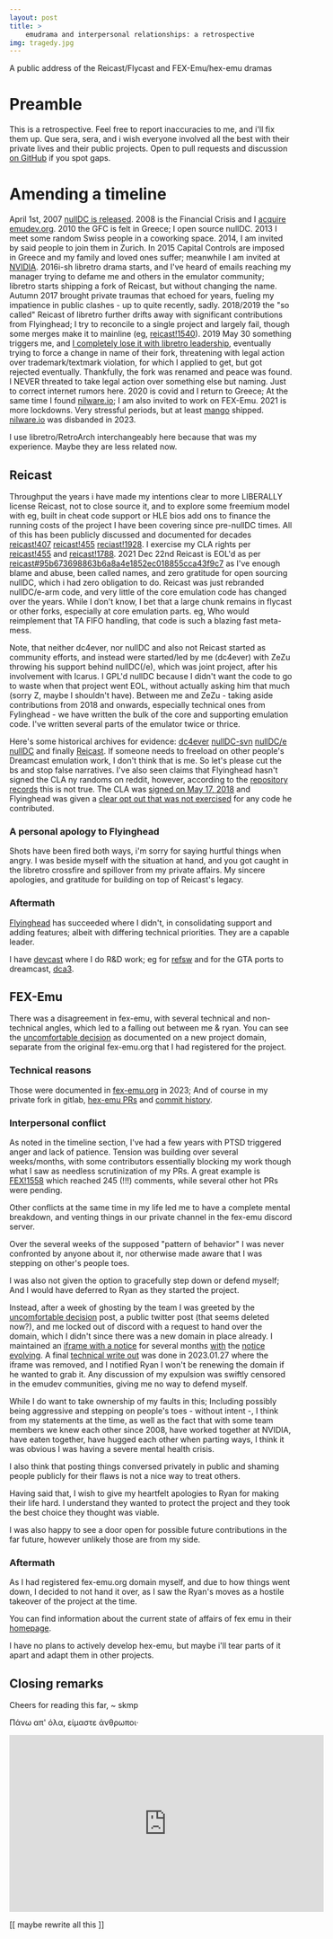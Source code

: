 ```yaml
---
layout: post
title: >
    emudrama and interpersonal relationships: a retrospective
img: tragedy.jpg
---
```


A public address of the Reicast/Flycast and FEX-Emu/hex-emu dramas

# Preamble
This is a retrospective. Feel free to report inaccuracies to me, and i'll fix them up. Que sera, sera, and i wish everyone involved all the best with their private lives and their public projects. Open to pull requests and discussion [on GitHub](https://github.com/skmp/skmp.dev/issues) if you spot gaps.

# Amending a timeline

April 1st, 2007 [nullDC is released](https://segaretro.org/NullDC#:~:text=The%20first%20version%20(v1.0.0%20BETA)%20was%20released%20on%20April%201%2C%202007%2C%20and%20proved%20itself%20to%20be%20the%20Dreamcast%20emulator%20with%20the%20highest%20compatibility%20to%20date.). 2008 is the Financial Crisis and I [acquire emudev.org](https://whoisfreaks.com/tools/whois/history/lookup/emudev.org). 2010 the GFC is felt in Greece; I open source nullDC. 2013 I meet some random Swiss people in a coworking space. 2014, I am invited by said people to join them in Zurich. In 2015 Capital Controls are imposed in Greece and my family and loved ones suffer; meanwhile I am invited at [NVIDIA](https://skmp.dev/zeugnis.pdf). 2016i-sh libretro drama starts, and I've heard of emails reaching my manager trying to defame me and others in the emulator community; libretro starts shipping a fork of Reicast, but without changing the name. Autumn 2017 brought private traumas that echoed for years, fueling my impatience in public clashes - up to quite recently, sadly. 2018/2019 the "so called" Reicast of libretro further drifts away with significant contributions from Flyinghead; I try to reconcile to a single project and largely fail, though some merges make it to mainline (eg, [reicast!1540](https://github.com/skmp/reicast-emulator/pull/1540)). 2019 May 30 something triggers me, and [I completely lose it with libretro leadership](https://www.reddit.com/r/emulation/comments/bunq9d/xpost_from_remudev_we_dont_trust_twinaphex_anymore), eventually trying to force a change in name of their fork, threatening with legal action over trademark/textmark violation, for which I applied to get, but got rejected eventually. Thankfully, the fork was renamed and peace was found. I NEVER threated to take legal action over something else but naming. Just to correct internet rumors here. 2020 is covid and I return to Greece; At the same time I found [nilware.io](https://nilware.io); I am also invited to work on FEX-Emu. 2021 is more lockdowns. Very stressful periods, but at least [mango](https://store.steampowered.com/app/1458690/Mango/) shipped. [nilware.io](https://nilware.io) was disbanded in 2023.

I use libretro/RetroArch interchangeably here because that was my experience. Maybe they are less related now.

## Reicast
Throughput the years i have made my intentions clear to more LIBERALLY license Reicast, not to close source it, and to explore some freemium model with eg, built in cheat code support or HLE bios add ons to finance the running costs of the project I have been covering since pre-nullDC times. All of this has been publicly discussed and documented for decades [reicast!407](https://github.com/skmp/reicast-emulator/issues/407) [reicast!455](https://github.com/skmp/reicast-emulator/issues/455) [reciast!1928](https://github.com/skmp/reicast-emulator/issues/1928). I exercise my CLA rights per [reicast!455](https://github.com/skmp/reicast-emulator/issues/455) and [reicast!1788](https://github.com/skmp/reicast-emulator/pull/1788). 2021 Dec 22nd Reicast is EOL'd as per [reicast#95b673698863b6a8a4e1852ec018855cca43f9c7](https://github.com/skmp/reicast-emulator/commit/95b673698863b6a8a4e1852ec018855cca43f9c7) as I've enough blame and abuse, been called names, and zero gratitude for open sourcing nullDC, which i had zero obligation to do. Reicast was just rebranded nullDC/e-arm code, and very little of the core emulation code has changed over the years. While I don't know, I bet that a large chunk remains in flycast or other forks, especially at core emulation parts. eg, Who would reimplement that TA FIFO handling, that code is such a blazing fast meta-mess.

Note, that neither dc4ever, nor nullDC and also not Reicast started as community efforts, and instead were started/led by me (dc4ever) with ZeZu throwing his support behind nullDC(/e), which was joint project, after his involvement with Icarus. I GPL'd nullDC because I didn't want the code to go to waste when that project went EOL, without actually asking him that much (sorry Z, maybe I shouldn't have). Between me and ZeZu - taking aside contributions from 2018 and onwards, especially technical ones from Fylinghead - we have written the bulk of the core and supporting emulation code. I've written several parts of the emulator twice or thrice.

Here's some historical archives for evidence: [dc4ever](https://github.com/skmp/dc4ever) [nullDC-svn](https://github.com/skmp/nullDC-svn) [nullDC/e](https://github.com/skmp/nullDCe) [nullDC](https://github.com/skmp/nullDC) and finally [Reicast](https://github.com/skmp/reicast-emulator). If someone needs to freeload on other people's Dreamcast emulation work, I don't think that is me. So let's please cut the bs and stop false narratives. I've also seen claims that Flyinghead hasn't signed the CLA ny randoms on reddit, however, according to the [repository records](https://github.com/skmp/reicast-emulator/pull/1151) this is not true. The CLA was [signed on May 17, 2018](https://github.com/skmp/reicast-emulator/pull/1151#issuecomment-390352631) and Flyinghead was given a [clear opt out that was not exercised](https://github.com/skmp/reicast-emulator/pull/1788#issuecomment-582040349) for any code he contributed.


### A personal apology to Flyinghead
Shots have been fired both ways, i'm sorry for saying hurtful things when angry. I was beside myself with the situation at hand, and you got caught in the libretro crossfire and spillover from my private affairs. My sincere apologies, and gratitude for building on top of Reicast's legacy.

### Aftermath
[Flyinghead](https://github.com/flyinghead/flycast) has succeeded where I didn't, in consolidating support and adding features; albeit with differing technical priorities. They are a capable leader.

I have [devcast](https://gitlab.com/skmp/devcast) where I do R&D work; eg for [refsw](https://www.youtube.com/shorts/1W9U1dZSEQw) and for the GTA ports to dreamcast, [dca3](https://gitlab.com/skmp/dca3-game).

## FEX-Emu

There was a disagreement in fex-emu, with several technical and non-technical angles, which led to a falling out between me & ryan. You can see the [uncomfortable decision](https://fex-emu.com/Uncomfortable-decision) as documented on a new project domain, separate from the original fex-emu.org that I had registered for the project.

### Technical reasons
Those were documented in [fex-emu.org](https://web.archive.org/web/20230405072217/https://fex-emu.org/) in 2023; And of course in my private fork in gitlab, [hex-emu PRs](https://gitlab.com/hex-emu/hex-emu/-/merge_requests/?sort=updated_desc&state=merged&first_page_size=11) and [commit history](https://gitlab.com/hex-emu/hex-emu/-/commits/skmp/experimental-hacks?ref_type=heads).

### Interpersonal conflict
As noted in the timeline section, I've had a few years with PTSD triggered anger and lack of patience. Tension was building over several weeks/months, with some contributors essentially blocking my work though what I saw as needless scrutinization of my PRs. A great example is [FEX!1558](https://github.com/FEX-Emu/FEX/pull/1558) which reached 245 (!!!) comments, while several other hot PRs were pending.

Other conflicts at the same time in my life led me to have a complete mental breakdown, and venting things in our private channel in the fex-emu discord server.

Over the several weeks of the supposed "pattern of behavior" I was never confronted by anyone about it, nor otherwise made aware that I was stepping on other's people toes.

I was also not given the option to gracefully step down or defend myself; And I would have deferred to Ryan as they started the project.

Instead, after a week of ghosting by the team I was greeted by the [uncomfortable decision](https://fex-emu.com/Uncomfortable-decision) post, a public twitter post (that seems deleted now?), and me locked out of discord with a request to hand over the domain, which I didn't since there was a new domain in place already. I maintained an [iframe with a notice](https://web.archive.org/web/20221231165111/https://fex-emu.org/) for several months [with](https://web.archive.org/web/20220905021727/https://fex-emu.org/) the [notice](https://web.archive.org/web/20220905140717/https://fex-emu.org/) [evolving](https://web.archive.org/web/20221221170719/https://fex-emu.org/). A final [technical write out](https://web.archive.org/web/20230127133422/https://fex-emu.org/) was done in 2023.01.27 where the iframe was removed, and I notified Ryan I won't be renewing the domain if he wanted to grab it. Any discussion of my expulsion was swiftly censored in the emudev communities, giving me no way to defend myself.

While I do want to take ownership of my faults in this; Including possibly being aggressive and stepping on people's toes - without intent -, I think from my statements at the time, as well as the fact that with some team members we knew each other since 2008, have worked together at NVIDIA, have eaten together, have hugged each other when parting ways, I think it was obvious I was having a severe mental health crisis.

I also think that posting things conversed privately in public and shaming people publicly for their flaws is not a nice way to treat others.

Having said that, I wish to give my heartfelt apologies to Ryan for making their life hard. I understand they wanted to protect the project and they took the best choice they thought was viable.

I was also happy to see a door open for possible future contributions in the far future, however unlikely those are from my side.


### Aftermath

As I had registered fex-emu.org domain myself, and due to how things went down, I decided to not hand it over, as I saw the Ryan's moves as a hostile takeover of the project at the time.

You can find information about the current state of affairs of fex emu in their [homepage](https://fex-emu.com).

I have no plans to actively develop hex-emu, but maybe i'll tear parts of it apart and adapt them in other projects.


## Closing remarks

Cheers for reading this far,
~ skmp

Πάνω απ' όλα, είμαστε άνθρωποι·

<iframe width="560" height="315" src="https://www.youtube.com/embed/Ydo71Z5NO0I" frameborder="0" allow="accelerometer; autoplay; encrypted-media; gyroscope; picture-in-picture" allowfullscreen></iframe>

[[ maybe rewrite all this ]]
